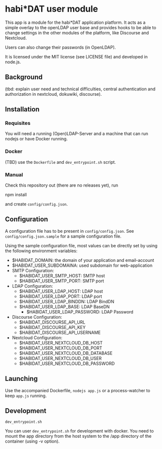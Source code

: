 # habi*DAT user module

This app is a module for the habi\*DAT application platform. It acts as a simple overlay to the openLDAP user base and provides hooks to be able to change settings in the other modules of the platform, like Discourse and Nextcloud.

Users can also change their passwords (in OpenLDAP).

It is licensed under the MIT license (see LICENSE file) and developed in node.js.

## Background

(tbd: explain user need and technical difficulties, central authentication and authorization in nextcloud, dokuwiki, discourse).

## Installation

### Requisites

You will need a running (Open)LDAP-Server and a machine that can run nodejs or have Docker running.

### Docker
(TBD) use the `Dockerfile` and `dev_entrypoint.sh` script.

### Manual

Check this repository out (there are no releases yet), run

  npm install

and create `config/config.json`.

## Configuration

A configuration file has to be present in `config/config.json`.
See `config/config.json.sample` for a sample configuration file.

Using the sample configuration file, most values can be directly set by using the following environment variables:
  * $HABIDAT_DOMAIN: the domain of your application and email-account
  * $HABIDAT_USER_SUBDOMAINA: used subdomain for web-application
  * SMTP Configuration:
    * $HABIDAT_USER_SMTP_HOST: SMTP host
    * $HABIDAT_USER_SMTP_PORT: SMTP port
  * LDAP Configuration:
  	* $HABIDAT_USER_LDAP_HOST: LDAP host
    * $HABIDAT_USER_LDAP_PORT: LDAP port
    * $HABIDAT_USER_LDAP_BINDDN: LDAP BindDN
    * $HABIDAT_USER_LDAP_BASE: LDAP BaseDN
	  * $HABIDAT_USER_LDAP_PASSWORD: LDAP Password
  * Discourse Configuration:
    * $HABIDAT_DISCOURSE_API_URL
  	* $HABIDAT_DISCOURSE_API_KEY
    * $HABIDAT_DISCOURSE_API_USERNAME
  * Nextcloud Configuration:
    * $HABIDAT_USER_NEXTCLOUD_DB_HOST
    * $HABIDAT_USER_NEXTCLOUD_DB_PORT
    * $HABIDAT_USER_NEXTCLOUD_DB_DATABASE
    * $HABIDAT_USER_NEXTCLOUD_DB_USER
    * $HABIDAT_USER_NEXTCLOUD_DB_PASSWORD

## Launching

Use the accompanied Dockerfile, `nodejs app.js` or a process-watcher to keep `app.js` running.

## Development

`dev_entrypoint.sh`

You can user `dev_entrypoint.sh` for development with docker. You need to mount the app directory from the host system to the /app directory of the container (using -v option).

